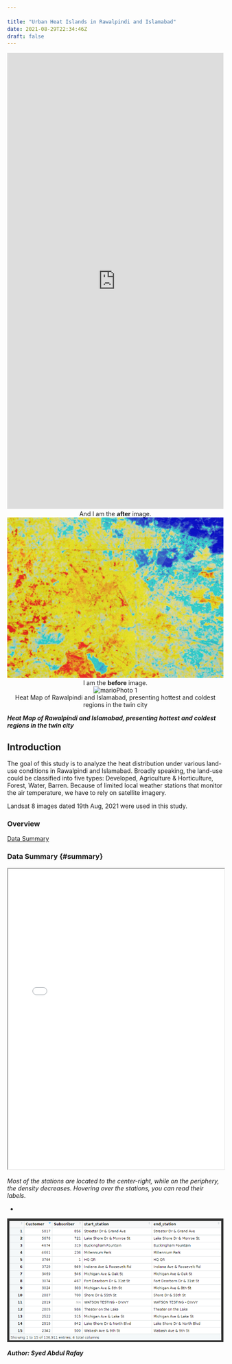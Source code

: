 ```yaml
---

title: "Urban Heat Islands in Rawalpindi and Islamabad"
date: 2021-08-29T22:34:46Z
draft: false
---
```


<iframe frameborder="0" class="juxtapose" width="100%" height="1063" src="https://cdn.knightlab.com/libs/juxtapose/latest/embed/index.html?uid=bb73dc58-0d82-11ec-abb7-b9a7ff2ee17c"></iframe>





<center>
<div class="comparison-slider-wrapper">
    	<link rel="stylesheet" href="style.css">
		<!-- Comparison Slider - this div contain the slider with the individual images captions -->
	 	<div class="comparison-slider">
			<div class="overlay">And I am the <strong>after</strong> image.</div>
		 <img src="rwp_heat.jpg" alt="marioPhoto 2">
		 <!-- Div containing the image layed out on top from the left -->
		 <div class="resize">
			 <div class="overlay">I am the <strong>before</strong> image.</div>
			<img src="https://s3-us-west-2.amazonaws.com/s.cdpn.io/751678/marioPhoto-1.jpg" alt="marioPhoto 1">
		 </div>
		 <!-- Divider where user will interact with the slider -->
		 <div class="divider"></div>
		</div>
		<!-- All global captions if exist can go on the div bellow -->
	 	<div class="caption">Heat Map of Rawalpindi and Islamabad, presenting hottest and coldest regions in the twin city</div>
	 </div>
</center>

***Heat Map of Rawalpindi and Islamabad, presenting hottest and coldest regions in the twin city***

## Introduction

The goal of this study is to analyze the heat distribution under various land-use conditions in Rawalpindi and Islamabad. Broadly speaking, the land-use could be classified into five types: Developed, Agriculture & Horticulture, Forest, Water, Barren. Because of limited local weather stations that monitor the air temperature, we have to rely on satellite imagery. 

Landsat 8 images dated 19th Aug, 2021 were used in this study.

### Overview

 [Data Summary](projects/bike_sharing_2020/bike_sharing_2020/#summary)

### Data Summary {#summary}



<iframe seamless src="projects/Bike_Sharing_2020/cluster_map.html" width="100%" height="700"></iframe>

*Most of the stations are located to the center-right, while on the periphery, the density decreases. Hovering over the stations, you can read their labels.*

* 
  
  ![Top Routes by Customers](projects/Bike_Sharing_2020/sorted_by_customers.png)
  
  

***Author: Syed Abdul Rafay***

